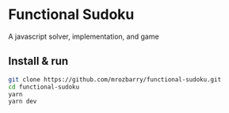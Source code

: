 # Functional Sudoku

A javascript solver, implementation, and game

## Install & run

```bash
git clone https://github.com/mrozbarry/functional-sudoku.git
cd functional-sudoku
yarn
yarn dev
```
